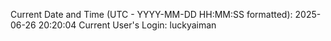 Current Date and Time (UTC - YYYY-MM-DD HH:MM:SS formatted): 2025-06-26 20:20:04
Current User's Login: luckyaiman
